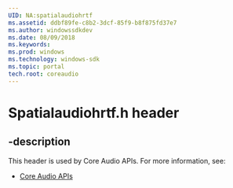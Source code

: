 ```yaml
---
UID: NA:spatialaudiohrtf
ms.assetid: ddbf89fe-c8b2-3dcf-85f9-b8f875fd37e7
ms.author: windowssdkdev
ms.date: 08/09/2018
ms.keywords: 
ms.prod: windows
ms.technology: windows-sdk
ms.topic: portal
tech.root: coreaudio
---
```


# Spatialaudiohrtf.h header


## -description


This header is used by Core Audio APIs. For more information, see:

- [Core Audio APIs](../_coreaudio)
